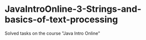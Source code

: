 # JavaIntroOnline-3-Strings-and-basics-of-text-processing
Solved tasks on the course "Java Intro Online"
